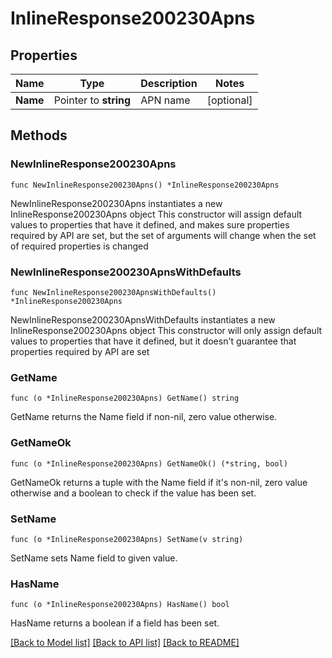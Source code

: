 # InlineResponse200230Apns

## Properties

Name | Type | Description | Notes
------------ | ------------- | ------------- | -------------
**Name** | Pointer to **string** | APN name | [optional] 

## Methods

### NewInlineResponse200230Apns

`func NewInlineResponse200230Apns() *InlineResponse200230Apns`

NewInlineResponse200230Apns instantiates a new InlineResponse200230Apns object
This constructor will assign default values to properties that have it defined,
and makes sure properties required by API are set, but the set of arguments
will change when the set of required properties is changed

### NewInlineResponse200230ApnsWithDefaults

`func NewInlineResponse200230ApnsWithDefaults() *InlineResponse200230Apns`

NewInlineResponse200230ApnsWithDefaults instantiates a new InlineResponse200230Apns object
This constructor will only assign default values to properties that have it defined,
but it doesn't guarantee that properties required by API are set

### GetName

`func (o *InlineResponse200230Apns) GetName() string`

GetName returns the Name field if non-nil, zero value otherwise.

### GetNameOk

`func (o *InlineResponse200230Apns) GetNameOk() (*string, bool)`

GetNameOk returns a tuple with the Name field if it's non-nil, zero value otherwise
and a boolean to check if the value has been set.

### SetName

`func (o *InlineResponse200230Apns) SetName(v string)`

SetName sets Name field to given value.

### HasName

`func (o *InlineResponse200230Apns) HasName() bool`

HasName returns a boolean if a field has been set.


[[Back to Model list]](../README.md#documentation-for-models) [[Back to API list]](../README.md#documentation-for-api-endpoints) [[Back to README]](../README.md)


